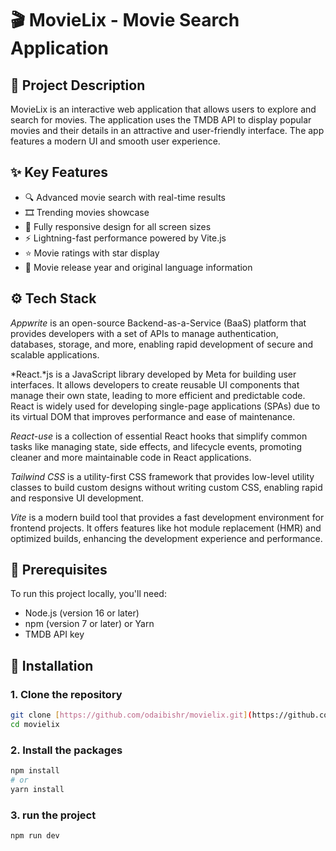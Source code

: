 # 🎬 MovieLix - Movie Search Application

## 📝 Project Description
MovieLix is an interactive web application that allows users to explore and search for movies. The application uses the TMDB API to display popular movies and their details in an attractive and user-friendly interface. The app features a modern UI and smooth user experience.

## ✨ Key Features
- 🔍 Advanced movie search with real-time results
- 🎞️ Trending movies showcase
- 📱 Fully responsive design for all screen sizes
- ⚡ Lightning-fast performance powered by Vite.js
- ⭐ Movie ratings with star display
- 📅 Movie release year and original language information

## ⚙️ Tech Stack
*Appwrite* is an open-source Backend-as-a-Service (BaaS) platform that provides developers with a set of APIs to manage authentication, databases, storage, and more, enabling rapid development of secure and scalable applications.

*React.*js is a JavaScript library developed by Meta for building user interfaces. It allows developers to create reusable UI components that manage their own state, leading to more efficient and predictable code. React is widely used for developing single-page applications (SPAs) due to its virtual DOM that improves performance and ease of maintenance.

*React-use* is a collection of essential React hooks that simplify common tasks like managing state, side effects, and lifecycle events, promoting cleaner and more maintainable code in React applications.

*Tailwind CSS* is a utility-first CSS framework that provides low-level utility classes to build custom designs without writing custom CSS, enabling rapid and responsive UI development.

*Vite* is a modern build tool that provides a fast development environment for frontend projects. It offers features like hot module replacement (HMR) and optimized builds, enhancing the development experience and performance.

## 🚀 Prerequisites
To run this project locally, you'll need:
- Node.js (version 16 or later)
- npm (version 7 or later) or Yarn
- TMDB API key

## 🔧 Installation

### 1. Clone the repository
```bash
git clone [https://github.com/odaibishr/movielix.git](https://github.com/odaibishr/movielix.git)
cd movielix
```

### 2. Install the packages
```bash
npm install
# or
yarn install
```

### 3. run the project
```bash
npm run dev
```
